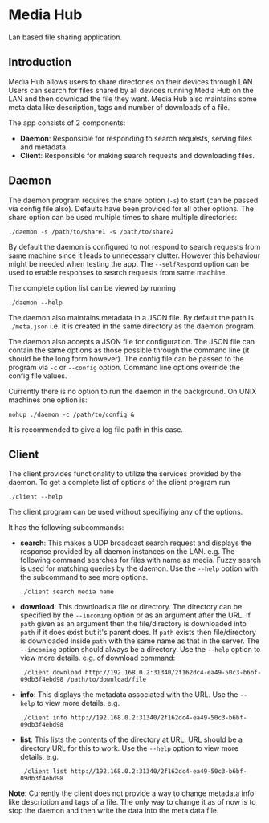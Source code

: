 # Media Hub

Lan based file sharing application.

## Introduction

Media Hub allows users to share directories on their devices through LAN. Users
can search for files shared by all devices running Media Hub on the LAN and
then download the file they want. Media Hub also maintains some meta data like
description, tags and number of downloads of a file.

The app consists of 2 components:

*   **Daemon**: Responsible for responding to search requests, serving files and
metadata.
*   **Client**: Responsible for making search requests and downloading files.

## Daemon

The daemon program requires the share option (`-s`) to start (can be passed via config file also).
Defaults have been provided for all other options. The share option can be used
multiple times to share multiple directories:

    ./daemon -s /path/to/share1 -s /path/to/share2

By default the daemon is configured to not respond to search requests from
same machine since it leads to unnecessary clutter. However this behaviour might
be needed when testing the app. The `--selfRespond` option can be used to enable
responses to search requests from same machine.

The complete option list can be viewed by running

    ./daemon --help

The daemon also maintains metadata in a JSON file. By default the path is
`./meta.json` i.e. it is created in the same directory as the daemon program.

The daemon also accepts a JSON file for configuration. The JSON file can
contain the same options as those possible through the command line (it should
be the long form however). The config file can be passed to the program via
`-c` or `--config` option. Command line options override the config file
values.

Currently there is no option to run the daemon in the background. On UNIX
machines one option is:

    nohup ./daemon -c /path/to/config &

It is recommended to give a log file path in this case.

## Client

The client provides functionality to utilize the services provided by the
daemon. To get a complete list of options of the client program run

    ./client --help

The client program can be used without specifiying any of the options.

It has the following subcommands:

*   **search**: This makes a UDP broadcast search request and displays the
response provided by all daemon instances on the LAN. e.g. The following
command searches for files with name as media. Fuzzy search is used
for matching queries by the daemon. Use the `--help` option with the subcommand
to see more options.

    `./client search media name`

*   **download**: This downloads a file or directory. The directory can be
specified by the `--incoming` option or as an argument after the URL. If `path`
given as an argument then the file/directory is downloaded into `path` if it
does exist but it's parent does. If `path` exists then file/directory is
downloaded inside `path` with the same name as that in the server. The
`--incoming` option should always be a directory. Use the `--help` option to
view more details. e.g. of download command:

    `./client download http://192.168.0.2:31340/2f162dc4-ea49-50c3-b6bf-09db3f4ebd98 /path/to/download/file`

*   **info**: This displays the metadata associated with the URL. Use the `--help` to
view more details. e.g.

    `./client info http://192.168.0.2:31340/2f162dc4-ea49-50c3-b6bf-09db3f4ebd98`

*   **list**: This lists the contents of the directory at URL. URL should be a
directory URL for this to work. Use the `--help` option to view more details.
e.g.

    `./client list http://192.168.0.2:31340/2f162dc4-ea49-50c3-b6bf-09db3f4ebd98`

**Note**: Currently the client does not provide a way to change metadata info like
description and tags of a file. The only way to change it as of now is to stop
the daemon and then write the data into the meta data file.
